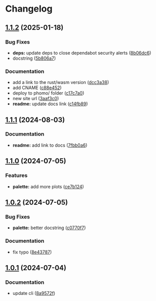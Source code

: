 # Changelog

## [1.1.2](https://github.com/loiccoyle/phomo/compare/v1.1.1...v1.1.2) (2025-01-18)


### Bug Fixes

* **deps:** update deps to close dependabot security alerts ([8b06dc6](https://github.com/loiccoyle/phomo/commit/8b06dc6537e8a3a174805e319c0190d76667ca5b))
* docstring ([5b806a7](https://github.com/loiccoyle/phomo/commit/5b806a7a3968dfb4da3c59379b82c69034c9d991))


### Documentation

* add a link to the rust/wasm version ([dcc3a38](https://github.com/loiccoyle/phomo/commit/dcc3a38d5c09eaf3c2511988e9f87a90a5ee9a57))
* add CNAME ([c88e452](https://github.com/loiccoyle/phomo/commit/c88e4525cad37dee02dde603dce2de682668da64))
* deploy to phomo/ folder ([c17c7a0](https://github.com/loiccoyle/phomo/commit/c17c7a060ad20030f0ffeea9555cb953656b6bab))
* new site url ([3aaf3c0](https://github.com/loiccoyle/phomo/commit/3aaf3c0a8f979291f44170482a059f403f6652d7))
* **readme:** update docs link ([c14fb89](https://github.com/loiccoyle/phomo/commit/c14fb89286b36d1d5a49afd8ebfd492425cd37d1))

## [1.1.1](https://github.com/loiccoyle/phomo/compare/v1.1.0...v1.1.1) (2024-08-03)


### Documentation

* **readme:** add link to docs ([7fbb0a6](https://github.com/loiccoyle/phomo/commit/7fbb0a645b40d315aeef764a63f82f6a3fadc7d2))

## [1.1.0](https://github.com/loiccoyle/phomo/compare/v1.0.2...v1.1.0) (2024-07-05)


### Features

* **palette:** add more plots ([ce7b124](https://github.com/loiccoyle/phomo/commit/ce7b124ce32de45f27273b4d52f8cc28bb7ffcd2))

## [1.0.2](https://github.com/loiccoyle/phomo/compare/v1.0.1...v1.0.2) (2024-07-05)


### Bug Fixes

* **palette:** better docstring ([c0770f7](https://github.com/loiccoyle/phomo/commit/c0770f774fd1883d1ef1f46d617c30884680ea7a))


### Documentation

* fix typo ([8e43787](https://github.com/loiccoyle/phomo/commit/8e43787541bd29e23ae53bf28275be1bb412b2d9))

## [1.0.1](https://github.com/loiccoyle/phomo/compare/v1.0.0...v1.0.1) (2024-07-04)


### Documentation

* update cli ([8a9572f](https://github.com/loiccoyle/phomo/commit/8a9572f2fc2dc0c30be6b55bff49d5beb72f87b3))
